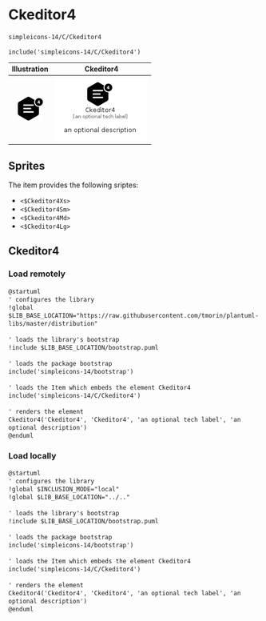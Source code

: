 # Ckeditor4


```text
simpleicons-14/C/Ckeditor4
```

```text
include('simpleicons-14/C/Ckeditor4')
```



| Illustration | Ckeditor4 |
| :---: | :---: |
| ![illustration for Illustration](../../simpleicons-14/C/Ckeditor4.png) | ![illustration for Ckeditor4](../../simpleicons-14/C/Ckeditor4.Local.png) |



## Sprites
The item provides the following sriptes:

- `<$Ckeditor4Xs>`
- `<$Ckeditor4Sm>`
- `<$Ckeditor4Md>`
- `<$Ckeditor4Lg>`





## Ckeditor4

### Load remotely
```plantuml
@startuml
' configures the library
!global $LIB_BASE_LOCATION="https://raw.githubusercontent.com/tmorin/plantuml-libs/master/distribution"

' loads the library's bootstrap
!include $LIB_BASE_LOCATION/bootstrap.puml

' loads the package bootstrap
include('simpleicons-14/bootstrap')

' loads the Item which embeds the element Ckeditor4
include('simpleicons-14/C/Ckeditor4')

' renders the element
Ckeditor4('Ckeditor4', 'Ckeditor4', 'an optional tech label', 'an optional description')
@enduml
```

### Load locally
```plantuml
@startuml
' configures the library
!global $INCLUSION_MODE="local"
!global $LIB_BASE_LOCATION="../.."

' loads the library's bootstrap
!include $LIB_BASE_LOCATION/bootstrap.puml

' loads the package bootstrap
include('simpleicons-14/bootstrap')

' loads the Item which embeds the element Ckeditor4
include('simpleicons-14/C/Ckeditor4')

' renders the element
Ckeditor4('Ckeditor4', 'Ckeditor4', 'an optional tech label', 'an optional description')
@enduml
```

